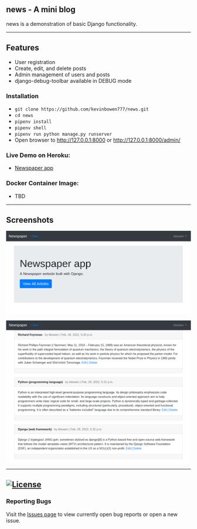 ## news - A mini blog

news is a demonstration of basic Django functionality.


---
## Features
 - User registration
 - Create, edit, and delete posts
 - Admin management of users and posts
 - django-debug-toolbar available in DEBUG mode

### Installation
 - `git clone https://github.com/kevinbowen777/news.git`
 - `cd news`
 - `pipenv install`
 - `pipenv shell`
 - `pipenv run python manage.py runserver`
 - Open browser to http://127.0.0.1:8000 or http://127.0.0.1:8000/admin/

### Live Demo on Heroku:
 - [Newspaper app](https://limitless-crag-45588.herokuapp.com/)
### Docker Container Image:

 - TBD
---
## Screenshots
![Homepage](https://github.com/kevinbowen777/news/blob/master/images/news_app-home-page.png)

![Articles](https://github.com/kevinbowen777/news/blob/master/images/news_app-articles.png)

---
[![License](https://img.shields.io/badge/license-MIT-green)](https://github.com/kevinbowen777/news/blob/master/LICENSE)
---
### Reporting Bugs

   Visit the [Issues page](https://github.com/kevinbowen777/news/issues)
      to view currently open bug reports or open a new issue.

